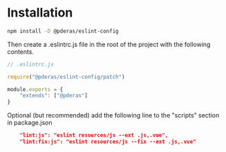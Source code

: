 # Installation

```sh
npm install -D @pderas/eslint-config
```

Then create a .eslintrc.js file in the root of the project with the following contents.
```js
// .eslintrc.js

require("@pderas/eslint-config/patch")

module.exports = {
    "extends": ["@pderas"]
}
```
Optional (but recommended) add the following line to the "scripts" section in package.json
```json
    "lint:js": "eslint resources/js --ext .js,.vue",
    "lint:fix:js": "eslint resources/js --fix --ext .js,.vue"
```
